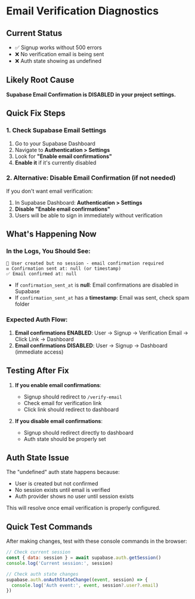 # Email Verification Diagnostics

## Current Status
- ✅ Signup works without 500 errors
- ❌ No verification email is being sent
- ❌ Auth state showing as undefined

## Likely Root Cause
**Supabase Email Confirmation is DISABLED in your project settings.**

## Quick Fix Steps

### 1. Check Supabase Email Settings
1. Go to your Supabase Dashboard
2. Navigate to **Authentication > Settings**
3. Look for **"Enable email confirmations"**
4. **Enable it** if it's currently disabled

### 2. Alternative: Disable Email Confirmation (if not needed)
If you don't want email verification:
1. In Supabase Dashboard: **Authentication > Settings**
2. **Disable "Enable email confirmations"**
3. Users will be able to sign in immediately without verification

## What's Happening Now

### In the Logs, You Should See:
```
🔐 User created but no session - email confirmation required
✉️ Confirmation sent at: null (or timestamp)
✅ Email confirmed at: null
```

- If `confirmation_sent_at` is **null**: Email confirmations are disabled in Supabase
- If `confirmation_sent_at` has a **timestamp**: Email was sent, check spam folder

### Expected Auth Flow:
1. **Email confirmations ENABLED**: User → Signup → Verification Email → Click Link → Dashboard
2. **Email confirmations DISABLED**: User → Signup → Dashboard (immediate access)

## Testing After Fix

1. **If you enable email confirmations**:
   - Signup should redirect to `/verify-email`
   - Check email for verification link
   - Click link should redirect to dashboard

2. **If you disable email confirmations**:
   - Signup should redirect directly to dashboard
   - Auth state should be properly set

## Auth State Issue
The "undefined" auth state happens because:
- User is created but not confirmed
- No session exists until email is verified
- Auth provider shows no user until session exists

This will resolve once email verification is properly configured.

## Quick Test Commands

After making changes, test with these console commands in the browser:

```javascript
// Check current session
const { data: session } = await supabase.auth.getSession()
console.log('Current session:', session)

// Check auth state changes
supabase.auth.onAuthStateChange((event, session) => {
  console.log('Auth event:', event, session?.user?.email)
})
```